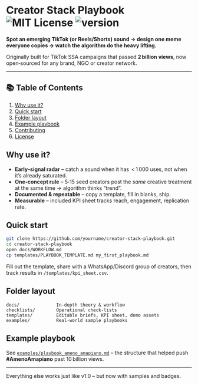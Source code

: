 # Creator Stack Playbook <img src="https://img.shields.io/badge/license-MIT-blue.svg" alt="MIT License" /> <img src="https://img.shields.io/badge/version-1.1.0-brightgreen" alt="version" />

**Spot an emerging TikTok (or Reels/Shorts) sound → design one meme everyone copies → watch the algorithm do the heavy lifting.**

Originally built for TikTok SSA campaigns that passed **2 billion views**, now open‑sourced for any brand, NGO or creator network.

---

## 📚 Table of Contents
1. [Why use it?](#why-use-it)
2. [Quick start](#quick-start)
3. [Folder layout](#folder-layout)
4. [Example playbook](#example-playbook)
5. [Contributing](#contributing)
6. [License](#license)

## Why use it?
* **Early‑signal radar** – catch a sound when it has  < 1 000 uses, not when it’s already saturated.  
* **One‑concept rule** – 5‑15 seed creators post the *same* creative treatment at the same time → algorithm thinks “trend”.  
* **Documented & repeatable** – copy a template, fill in blanks, ship.  
* **Measurable** – included KPI sheet tracks reach, engagement, replication rate.

## Quick start
```bash
git clone https://github.com/yourname/creator-stack-playbook.git
cd creator-stack-playbook
open docs/WORKFLOW.md
cp templates/PLAYBOOK_TEMPLATE.md my_first_playbook.md
```
Fill out the template, share with a WhatsApp/Discord group of creators, then track results in `/templates/kpi_sheet.csv`.

## Folder layout
```text
docs/              In‑depth theory & workflow  
checklists/        Operational check‑lists  
templates/         Editable briefs, KPI sheet, demo assets  
examples/          Real‑world sample playbooks  
```

## Example playbook
See [`examples/playbook_ameno_amapiano.md`](examples/playbook_ameno_amapiano.md) – the structure that helped push **#AmenoAmapiano** past 10 billion views.

---

Everything else works just like v1.0 – but now with samples and badges.